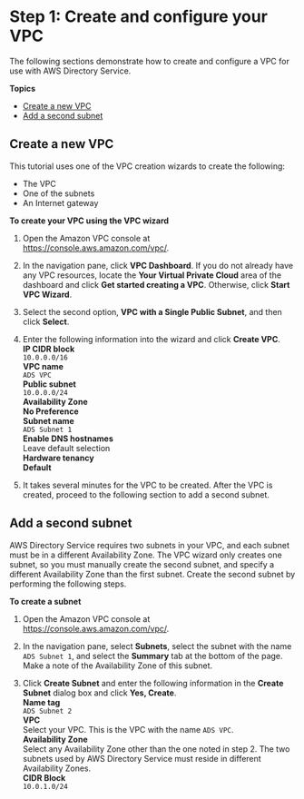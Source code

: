 # Step 1: Create and configure your VPC<a name="gsg_create_vpc"></a>

The following sections demonstrate how to create and configure a VPC for use with AWS Directory Service\.

**Topics**
+ [Create a new VPC](#create_vpc)
+ [Add a second subnet](#add_subnet)

## Create a new VPC<a name="create_vpc"></a>

This tutorial uses one of the VPC creation wizards to create the following:
+ The VPC
+ One of the subnets
+ An Internet gateway

**To create your VPC using the VPC wizard**

1. Open the Amazon VPC console at [https://console\.aws\.amazon\.com/vpc/](https://console.aws.amazon.com/vpc/)\.

1. In the navigation pane, click **VPC Dashboard**\. If you do not already have any VPC resources, locate the **Your Virtual Private Cloud** area of the dashboard and click **Get started creating a VPC**\. Otherwise, click **Start VPC Wizard**\.

1. Select the second option, **VPC with a Single Public Subnet**, and then click **Select**\.

1. Enter the following information into the wizard and click **Create VPC**\.  
**IP CIDR block**  
`10.0.0.0/16`  
**VPC name**  
`ADS VPC`  
**Public subnet**  
`10.0.0.0/24`  
**Availability Zone**  
**No Preference**  
**Subnet name**  
`ADS Subnet 1`  
**Enable DNS hostnames**  
Leave default selection  
**Hardware tenancy**  
**Default**

1. It takes several minutes for the VPC to be created\. After the VPC is created, proceed to the following section to add a second subnet\.

## Add a second subnet<a name="add_subnet"></a>

AWS Directory Service requires two subnets in your VPC, and each subnet must be in a different Availability Zone\. The VPC wizard only creates one subnet, so you must manually create the second subnet, and specify a different Availability Zone than the first subnet\. Create the second subnet by performing the following steps\.

**To create a subnet**

1. Open the Amazon VPC console at [https://console\.aws\.amazon\.com/vpc/](https://console.aws.amazon.com/vpc/)\.

1. In the navigation pane, select **Subnets**, select the subnet with the name `ADS Subnet 1`, and select the **Summary** tab at the bottom of the page\. Make a note of the Availability Zone of this subnet\.

1. Click **Create Subnet** and enter the following information in the **Create Subnet** dialog box and click **Yes, Create**\.  
**Name tag**  
`ADS Subnet 2`  
**VPC**  
Select your VPC\. This is the VPC with the name `ADS VPC`\.  
**Availability Zone**  
Select any Availability Zone other than the one noted in step 2\. The two subnets used by AWS Directory Service must reside in different Availability Zones\.  
**CIDR Block**  
`10.0.1.0/24`